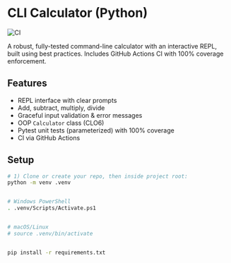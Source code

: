 # CLI Calculator (Python)
![CI](https://github.com/Tejen1710/cli-calculator/actions/workflows/ci.yml/badge.svg)

A robust, fully-tested command-line calculator with an interactive REPL, built using best practices. Includes GitHub Actions CI with 100% coverage enforcement.


## Features
- REPL interface with clear prompts
- Add, subtract, multiply, divide
- Graceful input validation & error messages
- OOP `Calculator` class (CLO6)
- Pytest unit tests (parameterized) with 100% coverage
- CI via GitHub Actions


## Setup


```bash
# 1) Clone or create your repo, then inside project root:
python -m venv .venv


# Windows PowerShell
. .venv/Scripts/Activate.ps1


# macOS/Linux
# source .venv/bin/activate


pip install -r requirements.txt